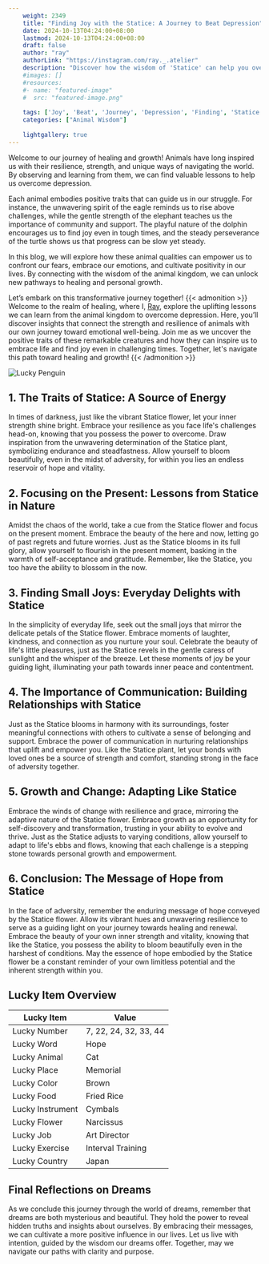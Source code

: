 ```yaml
---
    weight: 2349
    title: "Finding Joy with the Statice: A Journey to Beat Depression"  # Assuming 'title' column exists
    date: 2024-10-13T04:24:00+08:00
    lastmod: 2024-10-13T04:24:00+08:00
    draft: false
    author: "ray"
    authorLink: "https://instagram.com/ray._.atelier"
    description: "Discover how the wisdom of 'Statice' can help you overcome depression and find joy in your life journey."
    #images: []
    #resources:
    #- name: "featured-image"
    #  src: "featured-image.png"
    
    tags: ['Joy', 'Beat', 'Journey', 'Depression', 'Finding', 'Statice']
    categories: ["Animal Wisdom"]
    
    lightgallery: true
---
```

    
Welcome to our journey of healing and growth! Animals have long inspired us with their resilience, strength, and unique ways of navigating the world. By observing and learning from them, we can find valuable lessons to help us overcome depression.

Each animal embodies positive traits that can guide us in our struggle. For instance, the unwavering spirit of the eagle reminds us to rise above challenges, while the gentle strength of the elephant teaches us the importance of community and support. The playful nature of the dolphin encourages us to find joy even in tough times, and the steady perseverance of the turtle shows us that progress can be slow yet steady.

In this blog, we will explore how these animal qualities can empower us to confront our fears, embrace our emotions, and cultivate positivity in our lives. By connecting with the wisdom of the animal kingdom, we can unlock new pathways to healing and personal growth.

Let’s embark on this transformative journey together!
{{< admonition >}}
Welcome to the realm of healing, where I, [Ray](https://instagram.com/ray._.atelier), explore the uplifting lessons we can learn from the animal kingdom to overcome depression. Here, you’ll discover insights that connect the strength and resilience of animals with our own journey toward emotional well-being. Join me as we uncover the positive traits of these remarkable creatures and how they can inspire us to embrace life and find joy even in challenging times. Together, let's navigate this path toward healing and growth!
{{< /admonition >}}

![Lucky Penguin](https://cdn.pixabay.com/photo/2024/09/07/02/34/penguins-9028827_1280.jpg "Lucky Penguin")

## 1. The Traits of Statice: A Source of Energy
In times of darkness, just like the vibrant Statice flower, let your inner strength shine bright. Embrace your resilience as you face life's challenges head-on, knowing that you possess the power to overcome. Draw inspiration from the unwavering determination of the Statice plant, symbolizing endurance and steadfastness. Allow yourself to bloom beautifully, even in the midst of adversity, for within you lies an endless reservoir of hope and vitality.

## 2. Focusing on the Present: Lessons from Statice in Nature
Amidst the chaos of the world, take a cue from the Statice flower and focus on the present moment. Embrace the beauty of the here and now, letting go of past regrets and future worries. Just as the Statice blooms in its full glory, allow yourself to flourish in the present moment, basking in the warmth of self-acceptance and gratitude. Remember, like the Statice, you too have the ability to blossom in the now.

## 3. Finding Small Joys: Everyday Delights with Statice
In the simplicity of everyday life, seek out the small joys that mirror the delicate petals of the Statice flower. Embrace moments of laughter, kindness, and connection as you nurture your soul. Celebrate the beauty of life's little pleasures, just as the Statice revels in the gentle caress of sunlight and the whisper of the breeze. Let these moments of joy be your guiding light, illuminating your path towards inner peace and contentment.

## 4. The Importance of Communication: Building Relationships with Statice
Just as the Statice blooms in harmony with its surroundings, foster meaningful connections with others to cultivate a sense of belonging and support. Embrace the power of communication in nurturing relationships that uplift and empower you. Like the Statice plant, let your bonds with loved ones be a source of strength and comfort, standing strong in the face of adversity together.

## 5. Growth and Change: Adapting Like Statice
Embrace the winds of change with resilience and grace, mirroring the adaptive nature of the Statice flower. Embrace growth as an opportunity for self-discovery and transformation, trusting in your ability to evolve and thrive. Just as the Statice adjusts to varying conditions, allow yourself to adapt to life's ebbs and flows, knowing that each challenge is a stepping stone towards personal growth and empowerment.

## 6. Conclusion: The Message of Hope from Statice
In the face of adversity, remember the enduring message of hope conveyed by the Statice flower. Allow its vibrant hues and unwavering resilience to serve as a guiding light on your journey towards healing and renewal. Embrace the beauty of your own inner strength and vitality, knowing that like the Statice, you possess the ability to bloom beautifully even in the harshest of conditions. May the essence of hope embodied by the Statice flower be a constant reminder of your own limitless potential and the inherent strength within you.


## Lucky Item Overview
| Lucky Item          | Value              |
|---------------|--------------------|
| Lucky Number        | 7, 22, 24, 32, 33, 44  |
| Lucky Word          | Hope |
| Lucky Animal        | Cat |
| Lucky Place         | Memorial     |
| Lucky Color         | Brown     |
| Lucky Food          | Fried Rice      |
| Lucky Instrument    | Cymbals |
| Lucky Flower        | Narcissus    |
| Lucky Job           | Art Director       |
| Lucky Exercise      | Interval Training  |
| Lucky Country       | Japan    |


##  Final Reflections on Dreams

As we conclude this journey through the world of dreams, remember that dreams are both mysterious and beautiful. They hold the power to reveal hidden truths and insights about ourselves. By embracing their messages, we can cultivate a more positive influence in our lives. Let us live with intention, guided by the wisdom our dreams offer. Together, may we navigate our paths with clarity and purpose.
